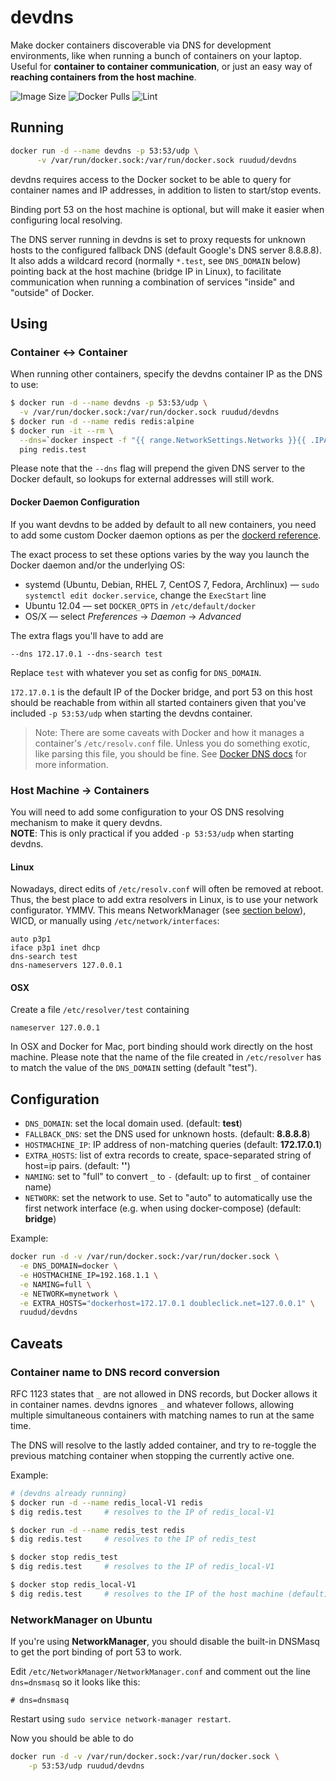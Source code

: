 # devdns
Make docker containers discoverable via DNS for development environments, like
when running a bunch of containers on your laptop. Useful for
**container to container communication**, or just an easy way of **reaching
containers from the host machine**.

![Image Size](https://img.shields.io/microbadger/image-size/ruudud/devdns)
![Docker Pulls](https://img.shields.io/docker/pulls/ruudud/devdns)
![Lint](https://github.com/ruudud/devdns/workflows/Lint/badge.svg?event=push)

## Running

```sh
docker run -d --name devdns -p 53:53/udp \
      -v /var/run/docker.sock:/var/run/docker.sock ruudud/devdns
```

devdns requires access to the Docker socket to be able to query for container
names and IP addresses, in addition to listen to start/stop events.

Binding port 53 on the host machine is optional, but will make it easier when
configuring local resolving.

The DNS server running in devdns is set to proxy requests for unknown hosts to
the configured fallback DNS (default Google's DNS server 8.8.8.8).
It also adds a wildcard record (normally `*.test`, see `DNS_DOMAIN` below)
pointing back at the host machine (bridge IP in Linux), to facilitate
communication when running a combination of services "inside" and "outside" of
Docker.


## Using

### Container ↔ Container
When running other containers, specify the devdns container IP as the DNS to
use:

```sh
$ docker run -d --name devdns -p 53:53/udp \
  -v /var/run/docker.sock:/var/run/docker.sock ruudud/devdns
$ docker run -d --name redis redis:alpine
$ docker run -it --rm \
  --dns=`docker inspect -f "{{ range.NetworkSettings.Networks }}{{ .IPAddress }}{{ end }}" devdns | head -n1` alpine \
  ping redis.test
```

Please note that the `--dns` flag will prepend the given DNS server to the
Docker default, so lookups for external addresses will still work.

#### Docker Daemon Configuration
If you want devdns to be added by default to all new containers, you need to
add some custom Docker daemon options as per the [dockerd reference][].

The exact process to set these options varies by the way you launch the Docker
daemon and/or the underlying OS:

 * systemd (Ubuntu, Debian, RHEL 7, CentOS 7, Fedora, Archlinux) —
   `sudo systemctl edit docker.service`, change the `ExecStart` line
 * Ubuntu 12.04 — set `DOCKER_OPTS` in `/etc/default/docker`
 * OS/X — select *Preferences* -> *Daemon* -> *Advanced*

The extra flags you'll have to add are

    --dns 172.17.0.1 --dns-search test

Replace `test` with whatever you set as config for `DNS_DOMAIN`.

`172.17.0.1` is the default IP of the Docker bridge, and port 53 on this host
should be reachable from within all started containers given that you've
included `-p 53:53/udp` when starting the devdns container.

> Note: There are some caveats with Docker and how it manages a container's
> `/etc/resolv.conf` file. Unless you do something exotic, like parsing this
> file, you should be fine. See [Docker DNS docs][] for more information.

[dockerd reference]: https://docs.docker.com/engine/reference/commandline/dockerd/#daemon-dns-options
[Docker DNS docs]: https://docs.docker.com/v17.09/engine/userguide/networking/configure-dns/


### Host Machine → Containers
You will need to add some configuration to your OS DNS resolving mechanism to
make it query devdns.  
**NOTE**: This is only practical if you added `-p 53:53/udp` when starting
devdns.

#### Linux
Nowadays, direct edits of `/etc/resolv.conf` will often be removed at reboot.
Thus, the best place to add extra resolvers in Linux, is to use your network
configurator. YMMV. This means NetworkManager (see [section
below](#networkmanager-on-ubuntu)), WICD, or manually using
`/etc/network/interfaces`:

```
auto p3p1
iface p3p1 inet dhcp
dns-search test
dns-nameservers 127.0.0.1
```

#### OSX
Create a file `/etc/resolver/test` containing

    nameserver 127.0.0.1

In OSX and Docker for Mac, port binding should work directly on the host
machine. Please note that the name of the file created in `/etc/resolver` has
to match the value of the `DNS_DOMAIN` setting (default "test").



## Configuration

 * `DNS_DOMAIN`: set the local domain used. (default: **test**)
 * `FALLBACK_DNS`: set the DNS used for unknown hosts. (default: **8.8.8.8**)
 * `HOSTMACHINE_IP`: IP address of non-matching queries (default:
   **172.17.0.1**)
 * `EXTRA_HOSTS`: list of extra records to create, space-separated string of
   host=ip pairs. (default: **''**)
 * `NAMING`: set to "full" to convert `_` to `-` (default: up to first `_` of
   container name)
 * `NETWORK`: set the network to use. Set to "auto" to automatically use the
   first network interface (e.g. when using docker-compose) (default:
   **bridge**)

Example:

```sh
docker run -d -v /var/run/docker.sock:/var/run/docker.sock \
  -e DNS_DOMAIN=docker \
  -e HOSTMACHINE_IP=192.168.1.1 \
  -e NAMING=full \
  -e NETWORK=mynetwork \
  -e EXTRA_HOSTS="dockerhost=172.17.0.1 doubleclick.net=127.0.0.1" \
  ruudud/devdns
```


## Caveats

### Container name to DNS record conversion
RFC 1123 states that `_` are not allowed in DNS records, but Docker allows it
in container names. devdns ignores `_` and whatever follows, allowing multiple
simultaneous containers with matching names to run at the same time.

The DNS will resolve to the lastly added container, and try to re-toggle the
previous matching container when stopping the currently active one.

Example:
```sh
# (devdns already running)
$ docker run -d --name redis_local-V1 redis
$ dig redis.test     # resolves to the IP of redis_local-V1

$ docker run -d --name redis_test redis
$ dig redis.test     # resolves to the IP of redis_test

$ docker stop redis_test
$ dig redis.test     # resolves to the IP of redis_local-V1

$ docker stop redis_local-V1
$ dig redis.test     # resolves to the IP of the host machine (default)
```

### NetworkManager on Ubuntu
If you're using **NetworkManager**, you should disable the built-in DNSMasq to
get the port binding of port 53 to work.

Edit `/etc/NetworkManager/NetworkManager.conf` and comment out the line
`dns=dnsmasq` so it looks like this:

    # dns=dnsmasq

Restart using `sudo service network-manager restart`.

Now you should be able to do
```sh
docker run -d -v /var/run/docker.sock:/var/run/docker.sock \
    -p 53:53/udp ruudud/devdns
```
